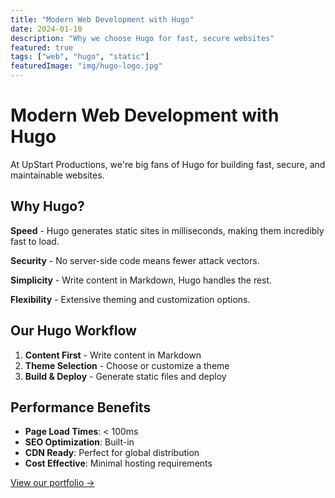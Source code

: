 ```yaml
---
title: "Modern Web Development with Hugo"
date: 2024-01-10
description: "Why we choose Hugo for fast, secure websites"
featured: true
tags: ["web", "hugo", "static"]
featuredImage: "img/hugo-logo.jpg"
---
```


# Modern Web Development with Hugo

At UpStart Productions, we're big fans of Hugo for building fast, secure, and maintainable websites.

## Why Hugo?

**Speed** - Hugo generates static sites in milliseconds, making them incredibly fast to load.

**Security** - No server-side code means fewer attack vectors.

**Simplicity** - Write content in Markdown, Hugo handles the rest.

**Flexibility** - Extensive theming and customization options.

## Our Hugo Workflow

1. **Content First** - Write content in Markdown
2. **Theme Selection** - Choose or customize a theme
3. **Build & Deploy** - Generate static files and deploy

## Performance Benefits

- **Page Load Times**: < 100ms
- **SEO Optimization**: Built-in
- **CDN Ready**: Perfect for global distribution
- **Cost Effective**: Minimal hosting requirements

[View our portfolio →](/portfolio)
